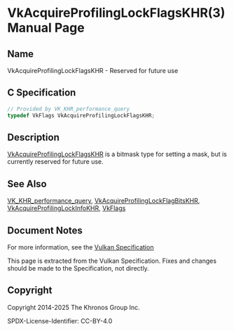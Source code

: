 # VkAcquireProfilingLockFlagsKHR(3) Manual Page

## Name

VkAcquireProfilingLockFlagsKHR - Reserved for future use



## [](#_c_specification)C Specification

```c++
// Provided by VK_KHR_performance_query
typedef VkFlags VkAcquireProfilingLockFlagsKHR;
```

## [](#_description)Description

[VkAcquireProfilingLockFlagsKHR](https://registry.khronos.org/vulkan/specs/latest/man/html/VkAcquireProfilingLockFlagsKHR.html) is a bitmask type for setting a mask, but is currently reserved for future use.

## [](#_see_also)See Also

[VK\_KHR\_performance\_query](https://registry.khronos.org/vulkan/specs/latest/man/html/VK_KHR_performance_query.html), [VkAcquireProfilingLockFlagBitsKHR](https://registry.khronos.org/vulkan/specs/latest/man/html/VkAcquireProfilingLockFlagBitsKHR.html), [VkAcquireProfilingLockInfoKHR](https://registry.khronos.org/vulkan/specs/latest/man/html/VkAcquireProfilingLockInfoKHR.html), [VkFlags](https://registry.khronos.org/vulkan/specs/latest/man/html/VkFlags.html)

## [](#_document_notes)Document Notes

For more information, see the [Vulkan Specification](https://registry.khronos.org/vulkan/specs/latest/html/vkspec.html#VkAcquireProfilingLockFlagsKHR)

This page is extracted from the Vulkan Specification. Fixes and changes should be made to the Specification, not directly.

## [](#_copyright)Copyright

Copyright 2014-2025 The Khronos Group Inc.

SPDX-License-Identifier: CC-BY-4.0